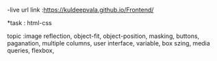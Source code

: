 -live url link :https://kuldeepvala.github.io/Frontend/

*task : html-css

topic :image reflection, object-fit, object-position, masking, buttons, paganation, multiple columns, user interface, variable, box szing, media queries, flexbox, 